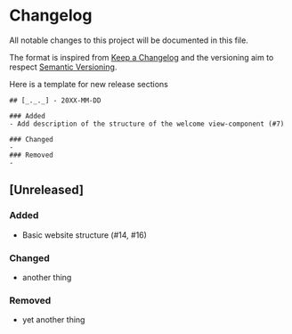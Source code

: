 # Changelog
All notable changes to this project will be documented in this file.

The format is inspired from [Keep a Changelog](http://keepachangelog.com/en/1.0.0/)
and the versioning aim to respect [Semantic Versioning](http://semver.org/spec/v2.0.0.html).

Here is a template for new release sections

```
## [_._._] - 20XX-MM-DD

### Added
- Add description of the structure of the welcome view-component (#7)

### Changed
-
### Removed
-
```
## [Unreleased]

### Added
- Basic website structure (#14, #16)

### Changed
- another thing

### Removed
- yet another thing

